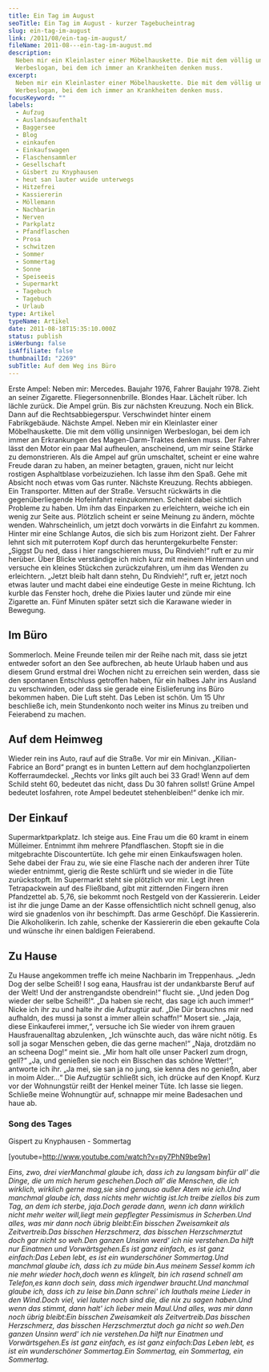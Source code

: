 ```yaml
---
title: Ein Tag im August
seoTitle: Ein Tag im August - kurzer Tagebucheintrag
slug: ein-tag-im-august
link: /2011/08/ein-tag-im-august/
fileName: 2011-08---ein-tag-im-august.md
description:
  Neben mir ein Kleinlaster einer Möbelhauskette. Die mit dem völlig unsinnigen
  Werbeslogan, bei dem ich immer an Krankheiten denken muss.
excerpt:
  Neben mir ein Kleinlaster einer Möbelhauskette. Die mit dem völlig unsinnigen
  Werbeslogan, bei dem ich immer an Krankheiten denken muss.
focusKeyword: ""
labels:
  - Aufzug
  - Auslandsaufenthalt
  - Baggersee
  - Blog
  - einkaufen
  - Einkaufswagen
  - Flaschensammler
  - Gesellschaft
  - Gisbert zu Knyphausen
  - heut san lauter wuide unterwegs
  - Hitzefrei
  - Kassiererin
  - Möllemann
  - Nachbarin
  - Nerven
  - Parkplatz
  - Pfandflaschen
  - Prosa
  - schwitzen
  - Sommer
  - Sommertag
  - Sonne
  - Speiseeis
  - Supermarkt
  - Tagebuch
  - Tagebuch
  - Urlaub
type: Artikel
typeName: Artikel
date: 2011-08-18T15:35:10.000Z
status: publish
isWerbung: false
isAffiliate: false
thumbnailId: "2269"
subTitle: Auf dem Weg ins Büro
---
```


Erste Ampel: Neben mir: Mercedes. Baujahr 1976, Fahrer Baujahr 1978. Zieht an
seiner Zigarette. Fliegersonnenbrille. Blondes Haar. Lächelt rüber. Ich lächle
zurück. Die Ampel grün. Bis zur nächsten Kreuzung. Noch ein Blick. Dann auf die
Rechtsabbiegerspur. Verschwindet hinter einem Fabrikgebäude. Nächste Ampel.
Neben mir ein Kleinlaster einer Möbelhauskette. Die mit dem völlig unsinnigen
Werbeslogan, bei dem ich immer an Erkrankungen des Magen-Darm-Traktes denken
muss. Der Fahrer lässt den Motor ein paar Mal aufheulen, anscheinend, um mir
seine Stärke zu demonstrieren. Als die Ampel auf grün umschaltet, scheint er
eine wahre Freude daran zu haben, an meiner betagten, grauen, nicht nur leicht
rostigen Asphaltblase vorbeizuziehen. Ich lasse ihm den Spaß. Gehe mit Absicht
noch etwas vom Gas runter. Nächste Kreuzung. Rechts abbiegen. Ein Transporter.
Mitten auf der Straße. Versucht rückwärts in die gegenüberliegende Hofeinfahrt
reinzukommen. Scheint dabei sichtlich Probleme zu haben. Um ihm das Einparken zu
erleichtern, weiche ich ein wenig zur Seite aus. Plötzlich scheint er seine
Meinung zu ändern, möchte wenden. Wahrscheinlich, um jetzt doch vorwärts in die
Einfahrt zu kommen. Hinter mir eine Schlange Autos, die sich bis zum Horizont
zieht. Der Fahrer lehnt sich mit puterrotem Kopf durch das heruntergekurbelte
Fenster: „Siggst Du ned, dass i hier rangschieren muss, Du Rindvieh!“ ruft er zu
mir herüber. Über Blicke verständige ich mich kurz mit meinem Hintermann und
versuche ein kleines Stückchen zurückzufahren, um ihm das Wenden zu erleichtern.
„Jetzt bleib halt dann stehn, Du Rindvieh!“, ruft er, jetzt noch etwas lauter
und macht dabei eine eindeutige Geste in meine Richtung. Ich kurble das Fenster
hoch, drehe die Pixies lauter und zünde mir eine Zigarette an. Fünf Minuten
später setzt sich die Karawane wieder in Bewegung.

## Im Büro

Sommerloch. Meine Freunde teilen mir der Reihe nach mit, dass sie jetzt entweder
sofort an den See aufbrechen, ab heute Urlaub haben und aus diesem Grund erstmal
drei Wochen nicht zu erreichen sein werden, dass sie den spontanen Entschluss
getroffen haben, für ein halbes Jahr ins Ausland zu verschwinden, oder dass sie
gerade eine Eislieferung ins Büro bekommen haben. Die Luft steht. Das Leben ist
schön. Um 15 Uhr beschließe ich, mein Stundenkonto noch weiter ins Minus zu
treiben und Feierabend zu machen.

## Auf dem Heimweg

Wieder rein ins Auto, rauf auf die Straße. Vor mir ein Minivan. „Kilian-Fabrice
an Bord“ prangt es in bunten Lettern auf dem hochglanzpolierten
Kofferraumdeckel. „Rechts vor links gilt auch bei 33 Grad! Wenn auf dem Schild
steht 60, bedeutet das nicht, dass Du 30 fahren sollst! Grüne Ampel bedeutet
losfahren, rote Ampel bedeutet stehenbleiben!“ denke ich mir.

## Der Einkauf

Supermarktparkplatz. Ich steige aus. Eine Frau um die 60 kramt in einem
Mülleimer. Entnimmt ihm mehrere Pfandflaschen. Stopft sie in die mitgebrachte
Discountertüte. Ich gehe mir einen Einkaufswagen holen. Sehe dabei der Frau zu,
wie sie eine Flasche nach der anderen ihrer Tüte wieder entnimmt, gierig die
Reste schlürft und sie wieder in die Tüte zurückstopft. Im Supermarkt steht sie
plötzlich vor mir. Legt ihren Tetrapackwein auf des Fließband, gibt mit
zitternden Fingern ihren Pfandzettel ab. 5,76, sie bekommt noch Restgeld von der
Kassiererin. Leider ist ihr die junge Dame an der Kasse offensichtlich nicht
schnell genug, also wird sie gnadenlos von ihr beschimpft. Das arme Geschöpf.
Die Kassiererin. Die Alkoholikerin. Ich zahle, schenke der Kassiererin die eben
gekaufte Cola und wünsche ihr einen baldigen Feierabend.

## Zu Hause

Zu Hause angekommen treffe ich meine Nachbarin im Treppenhaus. „Jedn Dog der
selbe Scheiß! I sog eana, Hausfrau ist der undankbarste Beruf auf der Welt! Und
der anstrengandste obendrein!“ flucht sie. „Und jeden Dog wieder der selbe
Scheiß!“. „Da haben sie recht, das sage ich auch immer!“ Nicke ich ihr zu und
halte ihr die Aufzugtür auf. „Die Dür brauchns mir ned aufhaldn, des mussi ja
sonst a immer allein schaffn!“ Mosert sie. „Jaja, diese Einkauferei immer,“,
versuche ich Sie wieder von ihrem grauen Hausfrauenalltag abzulenken, „Ich
wünschte auch, das wäre nicht nötig. Es soll ja sogar Menschen geben, die das
gerne machen!“ „Naja, drotzdäm no an scheena Dog!“ meint sie. „Mir hom halt olle
unser Packerl zum drogn, gell?“ „Ja, und genießen sie noch ein Bisschen das
schöne Wetter!“, antworte ich ihr. „Ja mei, sie san ja no jung, sie kenna des no
genießn, aber in moim Alder...“ Die Aufzugtür schließt sich, ich drücke auf den
Knopf. Kurz vor der Wohnungstür reißt der Henkel meiner Tüte. Ich lasse sie
liegen. Schließe meine Wohnungtür auf, schnappe mir meine Badesachen und haue
ab.

### Song des Tages

Gispert zu Knyphausen - Sommertag

[youtube=http://www.youtube.com/watch?v=py7PhN9be9w]

<em> Eins, zwo, drei vier</em><em>Manchmal glaube ich, dass ich zu langsam
bin</em><em>für all' die Dinge, die um mich herum geschehen.</em><em>Doch all'
die Menschen, die ich wirklich, wirklich gerne mag,</em><em>sie sind genauso
außer Atem wie ich.</em><em>Und manchmal glaube ich, dass nichts mehr wichtig
ist.</em><em>Ich treibe ziellos bis zum Tag, an dem ich sterbe,
jaja.</em><em>Doch gerade dann, wenn ich dann wirklich nicht mehr weiter
will,</em><em>liegt mein gepflegter Pessimismus in Scherben.</em><em>Und alles,
was mir dann noch übrig bleibt:</em><em>Ein bisschen Zweisamkeit als
Zeitvertreib.</em><em>Das bisschen Herzschmerz, das bisschen
Herzschmerz</em><em>tut doch gar nicht so weh.</em><em>Den ganzen Unsinn werd'
ich nie verstehen.</em><em>Da hilft nur Einatmen und Vorwärtsgehen.</em><em>Es
ist ganz einfach, es ist ganz einfach:</em><em>Das Leben lebt, es ist ein
wunderschöner Sommertag.</em><em>Und manchmal glaube ich, dass ich zu müde
bin.</em><em>Aus meinem Sessel komm ich nie mehr wieder hoch,</em><em>doch wenn
es klingelt, bin ich rasend schnell am Telefon,</em><em>es kann doch sein, dass
mich irgendwer braucht.</em><em>Und manchmal glaube ich, dass ich zu leise
bin.</em><em>Dann schrei' ich lauthals meine Lieder in den Wind.</em><em>Doch
viel, viel lauter noch sind die, die nix zu sagen haben.</em><em>Und wenn das
stimmt, dann halt' ich lieber mein Maul.</em><em>Und alles, was mir dann noch
übrig bleibt:</em><em>Ein bisschen Zweisamkeit als Zeitvertreib.</em><em>Das
bisschen Herzschmerz, das bisschen Herzschmerz</em><em>tut doch ga nicht so
weh.</em><em>Den ganzen Unsinn werd' ich nie verstehen.</em><em>Da hilft nur
Einatmen und Vorwärtsgehen.</em><em>Es ist ganz einfach, es ist ganz
einfach:</em><em>Das Leben lebt, es ist ein wunderschöner Sommertag.</em><em>Ein
Sommertag, ein Sommertag, ein Sommertag.</em>
